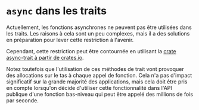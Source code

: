 <!--
# `async` in Traits
-->

# `async` dans les traits

<!--
Currently, `async fn` cannot be used in traits. The reasons for this are
somewhat complex, but there are plans to remove this restriction in the
future.
-->

Actuellement, les fonctions asynchrones ne peuvent pas être utilisées dans les
traits. Les raisons à cela sont un peu complexes, mais il a des solutions en
préparation pour lever cette restriction à l'avenir.

<!--
In the meantime, however, this can be worked around using the
[async-trait crate from crates.io](https://github.com/dtolnay/async-trait).
-->

Cependant, cette restriction peut être contournée en utilisant la [crate
async-trait à partir de crates.io](https://github.com/dtolnay/async-trait).

<!--
Note that using these trait methods will result in a heap allocation
per-function-call. This is not a significant cost for the vast majority
of applications, but should be considered when deciding whether to use
this functionality in the public API of a low-level function that is expected
to be called millions of times a second.
-->

Notez toutefois que l'utilisation de ces méthodes de trait vont provoquer des
allocations sur le tas à chaque appel de fonction. Cela n'a pas d'impact
significatif sur la grande majorité des applications, mais cela doit être pris
en compte lorsqu'on décide d'utiliser cette fonctionnalité dans l'API publique
d'une fonction bas-niveau qui peut être appelé des millions de fois par
seconde.
